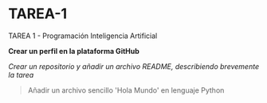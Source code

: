 # TAREA-1
TAREA 1 - Programación Inteligencia Artificial

**Crear un perfil en la plataforma GitHub**

*Crear un repositorio y añadir un archivo README, describiendo brevemente la tarea*

>Añadir un archivo sencillo 'Hola Mundo' en lenguaje Python  
